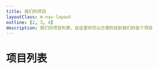 ```yaml
---
title: 我们的项目
layoutClass: m-nav-layout
outline: [2, 3, 4]
description: 我们的项目列表，在这里你可以方便的找到我们的各个项目
---
```


<script setup>
import { NAV_DATA } from './data'
</script>
<style src="./index.scss"></style>

# 项目列表

<MNavLinks v-for="{title, items} in NAV_DATA" :title="title" :items="items"/>

<br />
